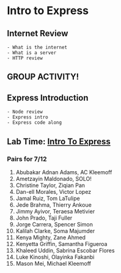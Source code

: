 # Intro to Express
## Internet Review
    - What is the internet
    - What is a server
    - HTTP review
## GROUP ACTIVITY!
## Express Introduction
    - Node review
    - Express intro
    - Express code along

## Lab Time: [Intro To Express](https://github.com/joinpursuit/intro-to-express) 
### Pairs for 7/12
1. Abubakar Adnan Adams, AC Kleemoff
2. Ametzayin Maldonado, SOLO!
3. Christine Taylor, Ziqian Pan
4. Dan-ell Morales, Victor Lopez
5. Jamal Ruiz, Tom LaTulipe
6. Jede Brahma, Thierry Ankoue
7. Jimmy Ayivor, Teraesa Metivier
8. John Prado, Taji Fuller
9. Jorge Carrera, Spencer Simon
10. Kalilah Clarke, Soma Majumder
11. Kenya Mighty, Zane Ahmed
12. Kenyetta Griffin, Samantha Figueroa
13. Khaleed Uddin, Sabrina Escobar Flores
14. Luke Kinoshi, Olayinka Fakanbi
15. Mason Mei, Michael Kleemoff
